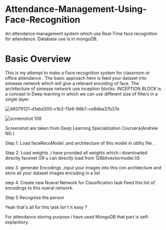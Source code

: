 # Attendance-Management-Using-Face-Recognition
An attendance management system which use Real-Time face recognition for attendance. Database use is in mongoDB.

# Basic Overview
This is my attempt to make a Face recognition system for classroom or office attendance . The basic approach here is feed your dataset into simease network which will give a relevant encoding of face. The architecture of simease network use inception blocks. INCEPTION BLOCK is a 
concept in Deep learning  in which we can use different size of filters in a single layer.

![46079121-d1ebd300-c1b3-11e8-88b7-ce9dba37b37e](https://user-images.githubusercontent.com/42006221/50447326-5c250e00-0940-11e9-812b-9fe1724738be.jpg)


![screenshot 108](https://user-images.githubusercontent.com/42006221/50447422-0d2ba880-0941-11e9-9a3d-ddcd2ce715cf.png)

Screenshot are taken from Deep Learning Specialization Coursera(Andrew NG )

Step 1.
Load faceRecoModel ,and  architecture of this model in utility file .

Step 2.
Load weights ,i have provided all weights which i downloaded directly facenet OR u can directly load from 128bitvectormodel.h5

step 3.
generate Encodings ,input your images into this cnn architecture and store all your dataset images encoding in a list

step 4.
Create new Nueral Network for Classification task
Feed this list of encodings to this nueral network.

Step 5 
Recognise the person 


Yeah that's all for this task Isn't it easy ?


For attendance storing purpose i have used MongoDB that part is self-explantiory.
